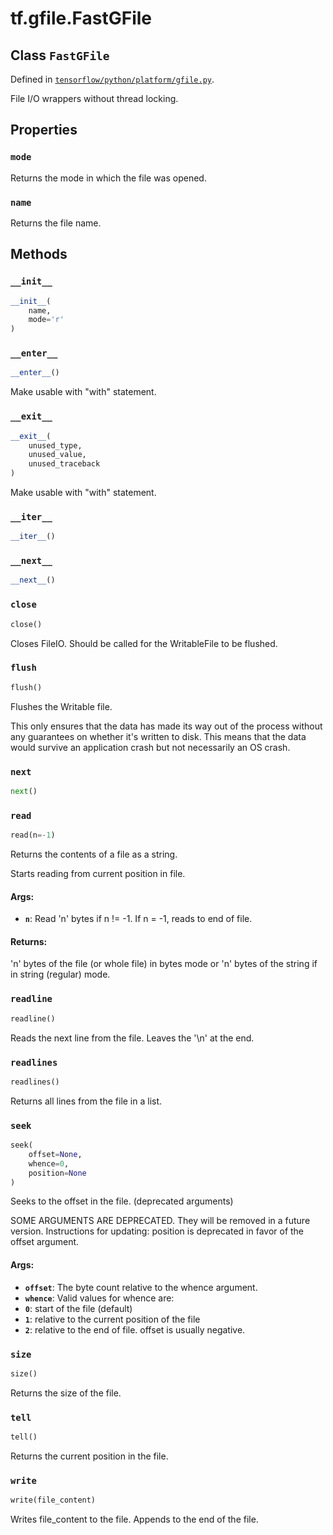 <div itemscope itemtype="http://developers.google.com/ReferenceObject">
<meta itemprop="name" content="tf.gfile.FastGFile" />
<meta itemprop="property" content="mode"/>
<meta itemprop="property" content="name"/>
<meta itemprop="property" content="__enter__"/>
<meta itemprop="property" content="__exit__"/>
<meta itemprop="property" content="__init__"/>
<meta itemprop="property" content="__iter__"/>
<meta itemprop="property" content="__next__"/>
<meta itemprop="property" content="close"/>
<meta itemprop="property" content="flush"/>
<meta itemprop="property" content="next"/>
<meta itemprop="property" content="read"/>
<meta itemprop="property" content="readline"/>
<meta itemprop="property" content="readlines"/>
<meta itemprop="property" content="seek"/>
<meta itemprop="property" content="size"/>
<meta itemprop="property" content="tell"/>
<meta itemprop="property" content="write"/>
</div>

# tf.gfile.FastGFile

## Class `FastGFile`





Defined in [`tensorflow/python/platform/gfile.py`](https://www.tensorflow.org/code/tensorflow/python/platform/gfile.py).

File I/O wrappers without thread locking.

## Properties

<h3 id="mode"><code>mode</code></h3>

Returns the mode in which the file was opened.

<h3 id="name"><code>name</code></h3>

Returns the file name.



## Methods

<h3 id="__init__"><code>__init__</code></h3>

``` python
__init__(
    name,
    mode='r'
)
```



<h3 id="__enter__"><code>__enter__</code></h3>

``` python
__enter__()
```

Make usable with "with" statement.

<h3 id="__exit__"><code>__exit__</code></h3>

``` python
__exit__(
    unused_type,
    unused_value,
    unused_traceback
)
```

Make usable with "with" statement.

<h3 id="__iter__"><code>__iter__</code></h3>

``` python
__iter__()
```



<h3 id="__next__"><code>__next__</code></h3>

``` python
__next__()
```



<h3 id="close"><code>close</code></h3>

``` python
close()
```

Closes FileIO. Should be called for the WritableFile to be flushed.

<h3 id="flush"><code>flush</code></h3>

``` python
flush()
```

Flushes the Writable file.

This only ensures that the data has made its way out of the process without
any guarantees on whether it's written to disk. This means that the
data would survive an application crash but not necessarily an OS crash.

<h3 id="next"><code>next</code></h3>

``` python
next()
```



<h3 id="read"><code>read</code></h3>

``` python
read(n=-1)
```

Returns the contents of a file as a string.

Starts reading from current position in file.

#### Args:

* <b>`n`</b>: Read 'n' bytes if n != -1. If n = -1, reads to end of file.


#### Returns:

'n' bytes of the file (or whole file) in bytes mode or 'n' bytes of the
string if in string (regular) mode.

<h3 id="readline"><code>readline</code></h3>

``` python
readline()
```

Reads the next line from the file. Leaves the '\n' at the end.

<h3 id="readlines"><code>readlines</code></h3>

``` python
readlines()
```

Returns all lines from the file in a list.

<h3 id="seek"><code>seek</code></h3>

``` python
seek(
    offset=None,
    whence=0,
    position=None
)
```

Seeks to the offset in the file. (deprecated arguments)

SOME ARGUMENTS ARE DEPRECATED. They will be removed in a future version.
Instructions for updating:
position is deprecated in favor of the offset argument.

#### Args:

* <b>`offset`</b>: The byte count relative to the whence argument.
* <b>`whence`</b>: Valid values for whence are:
* <b>`0`</b>: start of the file (default)
* <b>`1`</b>: relative to the current position of the file
* <b>`2`</b>: relative to the end of file. offset is usually negative.

<h3 id="size"><code>size</code></h3>

``` python
size()
```

Returns the size of the file.

<h3 id="tell"><code>tell</code></h3>

``` python
tell()
```

Returns the current position in the file.

<h3 id="write"><code>write</code></h3>

``` python
write(file_content)
```

Writes file_content to the file. Appends to the end of the file.



